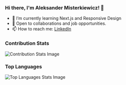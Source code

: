 ### Hi there, I'm Aleksander Misterkiewicz! 👋
- 🌱 I’m currently learning Next.js and Responsive Design
- 💼 Open to collaborations and job opportunities.
- 📫 How to reach me: [LinkedIn](https://www.linkedin.com/in/aleksandermst/)

### Contribution Stats
<div>
  <picture>
    <source media="(prefers-color-scheme: dark)" srcset="https://github-readme-streak-stats.herokuapp.com?user=AlexMist23&theme=dark&background=00000000&border=30363D&sideLabels=E6EDF3&dates=7D8590&fire=F78166&ring=F78166&currStreakLabel=F78166&stroke=30363D">
    <source media="(prefers-color-scheme: light), (prefers-color-scheme: no-preference)" srcset="https://github-readme-streak-stats.herokuapp.com?user=AlexMist23&background=00000000&fire=F78166&ring=F78166&currStreakLabel=F78166">
    <img alt="Contribution Stats Image">
  </picture>
</div>

### Top Languages
<div>
  <picture>
    <source media="(prefers-color-scheme: dark)" srcset="https://github-readme-stats.vercel.app/api/top-langs/?username=AlexMist23&hide_title=true&bg_color=00000000&text_color=7D8590&border_color=30363D">
    <source media="(prefers-color-scheme: light), (prefers-color-scheme: no-preference))" srcset="https://github-readme-stats.vercel.app/api/top-langs/?username=AlexMist23&hide_title=true">
    <img alt="Top Languages Stats Image">
</picture>

</div>

